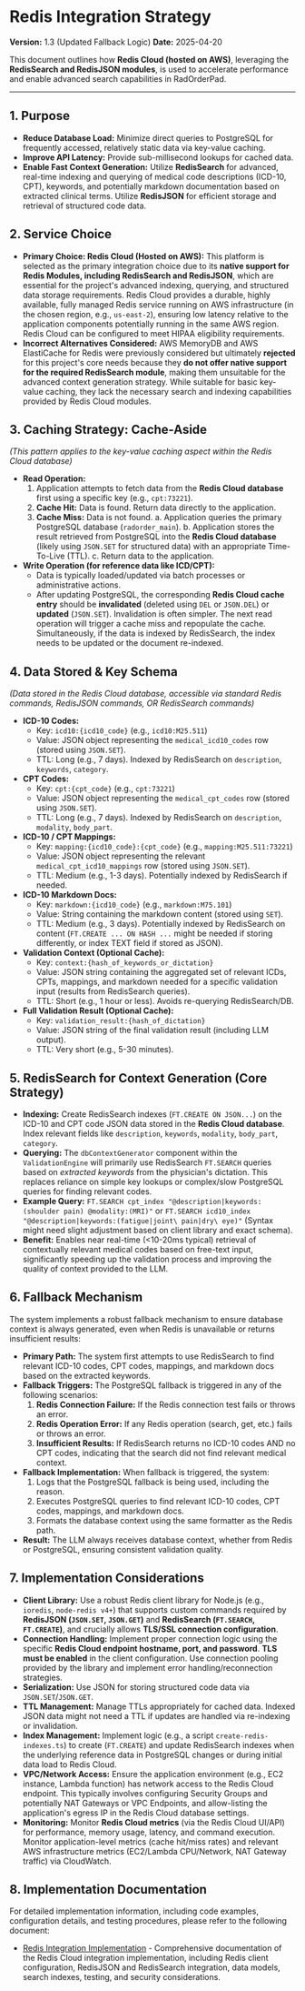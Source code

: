 # Redis Integration Strategy

**Version:** 1.3 (Updated Fallback Logic)
**Date:** 2025-04-20

This document outlines how **Redis Cloud (hosted on AWS)**, leveraging the **RedisSearch and RedisJSON modules**, is used to accelerate performance and enable advanced search capabilities in RadOrderPad.

---

## 1. Purpose

-   **Reduce Database Load:** Minimize direct queries to PostgreSQL for frequently accessed, relatively static data via key-value caching.
-   **Improve API Latency:** Provide sub-millisecond lookups for cached data.
-   **Enable Fast Context Generation:** Utilize **RedisSearch** for advanced, real-time indexing and querying of medical code descriptions (ICD-10, CPT), keywords, and potentially markdown documentation based on extracted clinical terms. Utilize **RedisJSON** for efficient storage and retrieval of structured code data.

## 2. Service Choice

-   **Primary Choice: Redis Cloud (Hosted on AWS):** This platform is selected as the primary integration choice due to its **native support for Redis Modules, including RedisSearch and RedisJSON**, which are essential for the project's advanced indexing, querying, and structured data storage requirements. Redis Cloud provides a durable, highly available, fully managed Redis service running on AWS infrastructure (in the chosen region, e.g., `us-east-2`), ensuring low latency relative to the application components potentially running in the same AWS region. Redis Cloud can be configured to meet HIPAA eligibility requirements.
-   **Incorrect Alternatives Considered:** AWS MemoryDB and AWS ElastiCache for Redis were previously considered but ultimately **rejected** for this project's core needs because they **do not offer native support for the required RedisSearch module**, making them unsuitable for the advanced context generation strategy. While suitable for basic key-value caching, they lack the necessary search and indexing capabilities provided by Redis Cloud modules.

## 3. Caching Strategy: Cache-Aside

*(This pattern applies to the key-value caching aspect within the Redis Cloud database)*

-   **Read Operation:**
    1.  Application attempts to fetch data from the **Redis Cloud database** first using a specific key (e.g., `cpt:73221`).
    2.  **Cache Hit:** Data is found. Return data directly to the application.
    3.  **Cache Miss:** Data is not found.
        a.  Application queries the primary PostgreSQL database (`radorder_main`).
        b.  Application stores the result retrieved from PostgreSQL into the **Redis Cloud database** (likely using `JSON.SET` for structured data) with an appropriate Time-To-Live (TTL).
        c.  Return data to the application.
-   **Write Operation (for reference data like ICD/CPT):**
    *   Data is typically loaded/updated via batch processes or administrative actions.
    *   After updating PostgreSQL, the corresponding **Redis Cloud cache entry** should be **invalidated** (deleted using `DEL` or `JSON.DEL`) or **updated** (`JSON.SET`). Invalidation is often simpler. The next read operation will trigger a cache miss and repopulate the cache. Simultaneously, if the data is indexed by RedisSearch, the index needs to be updated or the document re-indexed.

## 4. Data Stored & Key Schema

*(Data stored in the Redis Cloud database, accessible via standard Redis commands, RedisJSON commands, OR RedisSearch commands)*

-   **ICD-10 Codes:**
    *   Key: `icd10:{icd10_code}` (e.g., `icd10:M25.511`)
    *   Value: JSON object representing the `medical_icd10_codes` row (stored using `JSON.SET`).
    *   TTL: Long (e.g., 7 days). Indexed by RedisSearch on `description`, `keywords`, `category`.
-   **CPT Codes:**
    *   Key: `cpt:{cpt_code}` (e.g., `cpt:73221`)
    *   Value: JSON object representing the `medical_cpt_codes` row (stored using `JSON.SET`).
    *   TTL: Long (e.g., 7 days). Indexed by RedisSearch on `description`, `modality`, `body_part`.
-   **ICD-10 / CPT Mappings:**
    *   Key: `mapping:{icd10_code}:{cpt_code}` (e.g., `mapping:M25.511:73221`)
    *   Value: JSON object representing the relevant `medical_cpt_icd10_mappings` row (stored using `JSON.SET`).
    *   TTL: Medium (e.g., 1-3 days). Potentially indexed by RedisSearch if needed.
-   **ICD-10 Markdown Docs:**
    *   Key: `markdown:{icd10_code}` (e.g., `markdown:M75.101`)
    *   Value: String containing the markdown content (stored using `SET`).
    *   TTL: Medium (e.g., 3 days). Potentially indexed by RedisSearch on content (`FT.CREATE ... ON HASH ...` might be needed if storing differently, or index TEXT field if stored as JSON).
-   **Validation Context (Optional Cache):**
    *   Key: `context:{hash_of_keywords_or_dictation}`
    *   Value: JSON string containing the aggregated set of relevant ICDs, CPTs, mappings, and markdown needed for a specific validation input (results from RedisSearch queries).
    *   TTL: Short (e.g., 1 hour or less). Avoids re-querying RedisSearch/DB.
-   **Full Validation Result (Optional Cache):**
    *   Key: `validation_result:{hash_of_dictation}`
    *   Value: JSON string of the final validation result (including LLM output).
    *   TTL: Very short (e.g., 5-30 minutes).

## 5. RedisSearch for Context Generation (Core Strategy)

-   **Indexing:** Create RedisSearch indexes (`FT.CREATE ON JSON...`) on the ICD-10 and CPT code JSON data stored in the **Redis Cloud database**. Index relevant fields like `description`, `keywords`, `modality`, `body_part`, `category`.
-   **Querying:** The `dbContextGenerator` component within the `ValidationEngine` will primarily use RedisSearch `FT.SEARCH` queries based on *extracted keywords* from the physician's dictation. This replaces reliance on simple key lookups or complex/slow PostgreSQL queries for finding relevant codes.
-   **Example Query:** `FT.SEARCH cpt_index "@description|keywords:(shoulder pain) @modality:(MRI)"` or `FT.SEARCH icd10_index "@description|keywords:(fatigue|joint\ pain|dry\ eye)"` (Syntax might need slight adjustment based on client library and exact schema).
-   **Benefit:** Enables near real-time (<10-20ms typical) retrieval of contextually relevant medical codes based on free-text input, significantly speeding up the validation process and improving the quality of context provided to the LLM.

## 6. Fallback Mechanism

The system implements a robust fallback mechanism to ensure database context is always generated, even when Redis is unavailable or returns insufficient results:

-   **Primary Path:** The system first attempts to use RedisSearch to find relevant ICD-10 codes, CPT codes, mappings, and markdown docs based on the extracted keywords.
-   **Fallback Triggers:** The PostgreSQL fallback is triggered in any of the following scenarios:
    1. **Redis Connection Failure:** If the Redis connection test fails or throws an error.
    2. **Redis Operation Error:** If any Redis operation (search, get, etc.) fails or throws an error.
    3. **Insufficient Results:** If RedisSearch returns no ICD-10 codes AND no CPT codes, indicating that the search did not find relevant medical context.
-   **Fallback Implementation:** When fallback is triggered, the system:
    1. Logs that the PostgreSQL fallback is being used, including the reason.
    2. Executes PostgreSQL queries to find relevant ICD-10 codes, CPT codes, mappings, and markdown docs.
    3. Formats the database context using the same formatter as the Redis path.
-   **Result:** The LLM always receives database context, whether from Redis or PostgreSQL, ensuring consistent validation quality.

## 7. Implementation Considerations

-   **Client Library:** Use a robust Redis client library for Node.js (e.g., `ioredis`, `node-redis v4+`) that supports custom commands required by **RedisJSON (`JSON.SET`, `JSON.GET`)** and **RedisSearch (`FT.SEARCH`, `FT.CREATE`)**, and crucially allows **TLS/SSL connection configuration**.
-   **Connection Handling:** Implement proper connection logic using the specific **Redis Cloud endpoint hostname, port, and password**. **TLS must be enabled** in the client configuration. Use connection pooling provided by the library and implement error handling/reconnection strategies.
-   **Serialization:** Use JSON for storing structured code data via `JSON.SET`/`JSON.GET`.
-   **TTL Management:** Manage TTLs appropriately for cached data. Indexed JSON data might not need a TTL if updates are handled via re-indexing or invalidation.
-   **Index Management:** Implement logic (e.g., a script `create-redis-indexes.ts`) to create (`FT.CREATE`) and update RedisSearch indexes when the underlying reference data in PostgreSQL changes or during initial data load to Redis Cloud.
-   **VPC/Network Access:** Ensure the application environment (e.g., EC2 instance, Lambda function) has network access to the Redis Cloud endpoint. This typically involves configuring Security Groups and potentially NAT Gateways or VPC Endpoints, and allow-listing the application's egress IP in the Redis Cloud database settings.
-   **Monitoring:** Monitor **Redis Cloud metrics** (via the Redis Cloud UI/API) for performance, memory usage, latency, and command execution. Monitor application-level metrics (cache hit/miss rates) and relevant AWS infrastructure metrics (EC2/Lambda CPU/Network, NAT Gateway traffic) via CloudWatch.

## 8. Implementation Documentation

For detailed implementation information, including code examples, configuration details, and testing procedures, please refer to the following document:

- [Redis Integration Implementation](./implementation/redis-integration.md) - Comprehensive documentation of the Redis Cloud integration implementation, including Redis client configuration, RedisJSON and RedisSearch integration, data models, search indexes, testing, and security considerations.